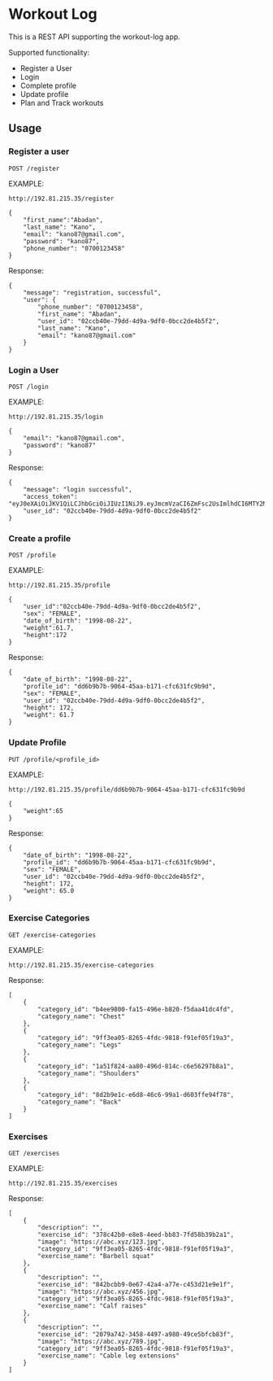 # Workout Log

This is a REST API supporting the workout-log app. 

Supported functionality:
- Register a User
- Login
- Complete profile
- Update profile
- Plan and Track workouts

## Usage
### Register a user
`POST /register`

EXAMPLE:
```
http://192.81.215.35/register

{
    "first_name":"Abadan",
    "last_name": "Kano",
    "email": "kano87@gmail.com",
    "password": "kano87",
    "phone_number": "0700123458"
}
```

Response:
```
{
    "message": "registration, successful",
    "user": {
        "phone_number": "0700123458",
        "first_name": "Abadan",
        "user_id": "02ccb40e-79dd-4d9a-9df0-0bcc2de4b5f2",
        "last_name": "Kano",
        "email": "kano87@gmail.com"
    }
}
```

### Login a User
`POST /login`

EXAMPLE:
```
http://192.81.215.35/login

{
    "email": "kano87@gmail.com",
    "password": "kano87"
}
```
Response:
```
{
    "message": "login successful",
    "access_token": "eyJ0eXAiOiJKV1QiLCJhbGciOiJIUzI1NiJ9.eyJmcmVzaCI6ZmFsc2UsImlhdCI6MTY2MTE3NjA3MywianRpIjoiZjhjMTZjYWUtMmI2Mi00YTUzLThmMGQtZTQ3Nzg5NmVmYjFlIiwidHlwZSI6ImFjY2VzcyIsInN1YiI6IjAyY2NiNDBlLTc5ZGQtNGQ5YS05ZGYwLTBiY2MyZGU0YjVmMiIsIm5iZiI6MTY2MTE3NjA3MywiZXhwIjoxNjYxMjYyNDczfQ.VrikfaSv_IJY1Z69cZf6NPKDOxFuC04vWCS9mCKn98M",
    "user_id": "02ccb40e-79dd-4d9a-9df0-0bcc2de4b5f2"
}
```

### Create a profile
`POST /profile`

EXAMPLE:
```
http://192.81.215.35/profile

{
    "user_id":"02ccb40e-79dd-4d9a-9df0-0bcc2de4b5f2",
    "sex": "FEMALE",
    "date_of_birth": "1998-08-22",
    "weight":61.7,
    "height":172
}
```
Response:
```
{
    "date_of_birth": "1998-08-22",
    "profile_id": "dd6b9b7b-9064-45aa-b171-cfc631fc9b9d",
    "sex": "FEMALE",
    "user_id": "02ccb40e-79dd-4d9a-9df0-0bcc2de4b5f2",
    "height": 172,
    "weight": 61.7
}
```

### Update Profile
`PUT /profile/<profile_id>`

EXAMPLE:
```
http://192.81.215.35/profile/dd6b9b7b-9064-45aa-b171-cfc631fc9b9d

{
    "weight":65
}
```
Response:
```
{
    "date_of_birth": "1998-08-22",
    "profile_id": "dd6b9b7b-9064-45aa-b171-cfc631fc9b9d",
    "sex": "FEMALE",
    "user_id": "02ccb40e-79dd-4d9a-9df0-0bcc2de4b5f2",
    "height": 172,
    "weight": 65.0
}
```
### Exercise Categories
`GET /exercise-categories`

EXAMPLE:
```
http://192.81.215.35/exercise-categories
```
Response:
```
[
    {
        "category_id": "b4ee9800-fa15-496e-b820-f5daa41dc4fd",
        "category_name": "Chest"
    },
    {
        "category_id": "9ff3ea05-8265-4fdc-9818-f91ef05f19a3",
        "category_name": "Legs"
    },
    {
        "category_id": "1a51f824-aa80-496d-814c-c6e56297b8a1",
        "category_name": "Shoulders"
    },
    {
        "category_id": "8d2b9e1c-e6d8-46c6-99a1-d603ffe94f78",
        "category_name": "Back"
    }
]
```
### Exercises
`GET /exercises`

EXAMPLE:
```
http://192.81.215.35/exercises
```
Response:
```
[
    {
        "description": "",
        "exercise_id": "378c42b0-e8e8-4eed-bb83-7fd58b39b2a1",
        "image": "https://abc.xyz/123.jpg",
        "category_id": "9ff3ea05-8265-4fdc-9818-f91ef05f19a3",
        "exercise_name": "Barbell squat"
    },
    {
        "description": "",
        "exercise_id": "842bcbb9-0e67-42a4-a77e-c453d21e9e1f",
        "image": "https://abc.xyz/456.jpg",
        "category_id": "9ff3ea05-8265-4fdc-9818-f91ef05f19a3",
        "exercise_name": "Calf raises"
    },
    {
        "description": "",
        "exercise_id": "2079a742-3458-4497-a980-49ce5bfcb83f",
        "image": "https://abc.xyz/789.jpg",
        "category_id": "9ff3ea05-8265-4fdc-9818-f91ef05f19a3",
        "exercise_name": "Cable leg extensions"
    }
]
```